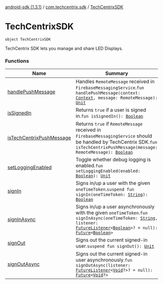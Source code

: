 [android-sdk (1.3.1)](../../index.md) / [com.techcentrix.sdk](../index.md) / [TechCentrixSDK](./index.md)

# TechCentrixSDK

`object TechCentrixSDK`

TechCentrix SDK lets you manage and share LED Displays.

### Functions

| Name | Summary |
|---|---|
| [handlePushMessage](handle-push-message.md) | Handles `RemoteMessage` received in `FirebaseMessagingService`.`fun handlePushMessage(context: `[`Context`](https://developer.android.com/reference/android/content/Context.html)`, message: RemoteMessage): `[`Unit`](https://kotlinlang.org/api/latest/jvm/stdlib/kotlin/-unit/index.html) |
| [isSignedIn](is-signed-in.md) | Returns `true` if a user is signed in.`fun isSignedIn(): `[`Boolean`](https://kotlinlang.org/api/latest/jvm/stdlib/kotlin/-boolean/index.html) |
| [isTechCentrixPushMessage](is-tech-centrix-push-message.md) | Returns `true` if `RemoteMessage` received in `FirebaseMessagingService` should be handled by TechCentrix SDK.`fun isTechCentrixPushMessage(message: RemoteMessage): `[`Boolean`](https://kotlinlang.org/api/latest/jvm/stdlib/kotlin/-boolean/index.html) |
| [setLoggingEnabled](set-logging-enabled.md) | Toggle whether debug logging is enabled.`fun setLoggingEnabled(enabled: `[`Boolean`](https://kotlinlang.org/api/latest/jvm/stdlib/kotlin/-boolean/index.html)`): `[`Unit`](https://kotlinlang.org/api/latest/jvm/stdlib/kotlin/-unit/index.html) |
| [signIn](sign-in.md) | Signs in/up a user with the given `oneTimeToken`.`suspend fun signIn(oneTimeToken: `[`String`](https://kotlinlang.org/api/latest/jvm/stdlib/kotlin/-string/index.html)`): `[`Boolean`](https://kotlinlang.org/api/latest/jvm/stdlib/kotlin/-boolean/index.html) |
| [signInAsync](sign-in-async.md) | Signs in/up a user asynchronously with the given `oneTimeToken`.`fun signInAsync(oneTimeToken: `[`String`](https://kotlinlang.org/api/latest/jvm/stdlib/kotlin/-string/index.html)`, listener: `[`FutureListener`](../../com.techcentrix.sdk.util/-future-listener/index.md)`<`[`Boolean`](https://kotlinlang.org/api/latest/jvm/stdlib/kotlin/-boolean/index.html)`>? = null): `[`Future`](https://docs.oracle.com/javase/6/docs/api/java/util/concurrent/Future.html)`<`[`Boolean`](https://kotlinlang.org/api/latest/jvm/stdlib/kotlin/-boolean/index.html)`>` |
| [signOut](sign-out.md) | Signs out the current signed-in user.`suspend fun signOut(): `[`Unit`](https://kotlinlang.org/api/latest/jvm/stdlib/kotlin/-unit/index.html) |
| [signOutAsync](sign-out-async.md) | Signs out the current signed-in user asynchronously.`fun signOutAsync(listener: `[`FutureListener`](../../com.techcentrix.sdk.util/-future-listener/index.md)`<`[`Void`](https://docs.oracle.com/javase/6/docs/api/java/lang/Void.html)`?>? = null): `[`Future`](https://docs.oracle.com/javase/6/docs/api/java/util/concurrent/Future.html)`<`[`Void`](https://docs.oracle.com/javase/6/docs/api/java/lang/Void.html)`?>` |
